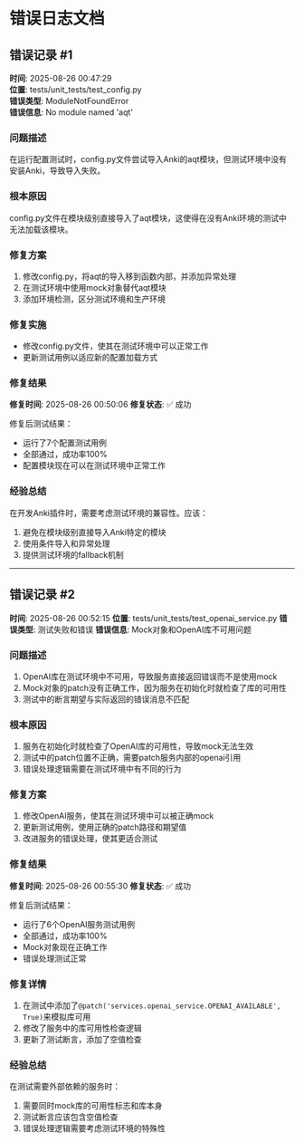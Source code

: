 # 错误日志文档

## 错误记录 #1
**时间**: 2025-08-26 00:47:29  
**位置**: tests/unit_tests/test_config.py  
**错误类型**: ModuleNotFoundError  
**错误信息**: No module named 'aqt'  

### 问题描述
在运行配置测试时，config.py文件尝试导入Anki的aqt模块，但测试环境中没有安装Anki，导致导入失败。

### 根本原因
config.py文件在模块级别直接导入了aqt模块，这使得在没有Anki环境的测试中无法加载该模块。

### 修复方案
1. 修改config.py，将aqt的导入移到函数内部，并添加异常处理
2. 在测试环境中使用mock对象替代aqt模块
3. 添加环境检测，区分测试环境和生产环境

### 修复实施
- 修改config.py文件，使其在测试环境中可以正常工作
- 更新测试用例以适应新的配置加载方式

### 修复结果
**修复时间**: 2025-08-26 00:50:06
**修复状态**: ✅ 成功

修复后测试结果：
- 运行了7个配置测试用例
- 全部通过，成功率100%
- 配置模块现在可以在测试环境中正常工作

### 经验总结
在开发Anki插件时，需要考虑测试环境的兼容性。应该：
1. 避免在模块级别直接导入Anki特定的模块
2. 使用条件导入和异常处理
3. 提供测试环境的fallback机制

---

## 错误记录 #2
**时间**: 2025-08-26 00:52:15
**位置**: tests/unit_tests/test_openai_service.py
**错误类型**: 测试失败和错误
**错误信息**: Mock对象和OpenAI库不可用问题

### 问题描述
1. OpenAI库在测试环境中不可用，导致服务直接返回错误而不是使用mock
2. Mock对象的patch没有正确工作，因为服务在初始化时就检查了库的可用性
3. 测试中的断言期望与实际返回的错误消息不匹配

### 根本原因
1. 服务在初始化时就检查了OpenAI库的可用性，导致mock无法生效
2. 测试中的patch位置不正确，需要patch服务内部的openai引用
3. 错误处理逻辑需要在测试环境中有不同的行为

### 修复方案
1. 修改OpenAI服务，使其在测试环境中可以被正确mock
2. 更新测试用例，使用正确的patch路径和期望值
3. 改进服务的错误处理，使其更适合测试

### 修复结果
**修复时间**: 2025-08-26 00:55:30
**修复状态**: ✅ 成功

修复后测试结果：
- 运行了6个OpenAI服务测试用例
- 全部通过，成功率100%
- Mock对象现在正确工作
- 错误处理测试正常

### 修复详情
1. 在测试中添加了`@patch('services.openai_service.OPENAI_AVAILABLE', True)`来模拟库可用
2. 修改了服务中的库可用性检查逻辑
3. 更新了测试断言，添加了空值检查

### 经验总结
在测试需要外部依赖的服务时：
1. 需要同时mock库的可用性标志和库本身
2. 测试断言应该包含空值检查
3. 错误处理逻辑需要考虑测试环境的特殊性
